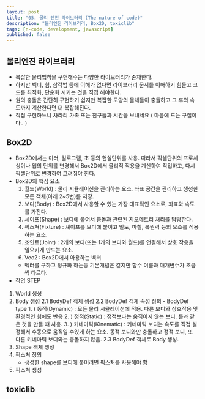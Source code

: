 ```yaml
---
layout: post
title: "05. 물리 엔진 라이브러리 (The nature of code)"
description: "물리엔진 라이브러리, Box2D, toxiclib"
tags: [n-code, development, javascript]
published: false
---
```


## 물리엔진 라이브러리
- 복잡한 물리법칙을 구현해주는 다양한 라이브러리가 존재한다.
- 하지만 벡터, 힘, 삼각법 등에 이해가 없다면 라이브러리 문서를 이해하기 힘들고 코드를 최적화, 단순화 시키는 것을 직접 해야한다.
- 원의 충돌은 간단히 구현하기 쉽지만 복잡한 모양의 물체들이 충돌하고 그 후의 속도까지 계산한다면 더 복잡해진다. 
- 직접 구현하느니 차라리 가족 또는 친구들과 시간을 보내세요 ( 마음에 드는 구절이다.. )

## Box2D
- Box2D에서는 미터, 킬로그램, 초 등의 현실단위를 사용. 따라서 픽셀단위의 프로세싱이나 웹의 단위를 변경해서 Box2D에서 물리적 작용을 계산하여 작업하고, 다시 픽셀단위로 변경하여 그려줘야 한다.
- Box2D의 핵심 요소
	1. 월드(World) : 물리 시뮬레이션을 관리하는 요소. 좌표 공간을 관리하고 생성한 모든 객체(아래 2~5번)를 저장.
	2. 보디(Body) : Box2D에서 사용할 수 있는 가장 대표적인 요소로, 좌표와 속도를 가진다.
	3. 셰이프(Shape) : 보디에 붙어서 충돌과 관련된 지오메트리 처리를 담당한다.
	4. 픽스쳐(Fixture) : 셰이프를 보디에 붙이고 밀도, 마찰, 복원력 등의 요소를 적용하는 요소.
	5. 조인트(Joint) : 2개의 보디(또는 1개의 보디와 월드)를 연결해서 상호 작용을 일으키게 만드는 요소.
	6. Vec2 : Box2D에서 아용하는 벡터
	- 벡터를 구하고 정규화 하는등 기본개념은 같지만 함수 이름과 매개변수가 조금씩 다르다. 
- 작업 STEP
1. World 생성
2. Body 생성
	2.1 BodyDef 객체 생성
	2.2 BodyDef 객체 속성 정의
		- BodyDef type 
			1. ) 동적(Dynamic) : 모든 물리 시뮬레이션에 적용. 다른 보디와 상호작용 및 환경적인 힘에도 반응
			2. ) 정적(Static) : 정적보다는 움직이지 않는 보디. 틀과 같은 것을 만들 떄 사용.
			3. ) 키네마틱(Kinematic) : 키네마틱 보디는 속도를 직접 설정해서 수동으로 움직일 수있게 하는 요소. 동적 보디와만 충돌하고 정적 보디, 또 다른 키네마틱 보디와는 충돌하지 않음.
	2.3 BodyDef 객체로 Body 생성.
3. Shape 객체 생성
4. 픽스쳐 정의
	- 생성한 shape를 보디에 붙이려면 픽스처를 사용해야 함
5. 픽스쳐 생성




## toxiclib




